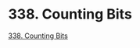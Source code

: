 # 338. Counting Bits

[338. Counting Bits](https://leetcode.com/problems/counting-bits/description/)